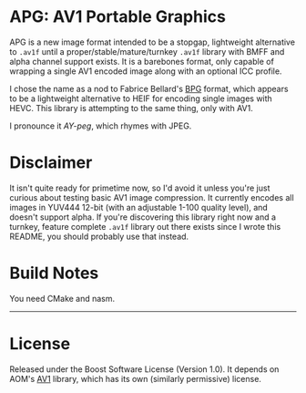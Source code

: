 # APG: AV1 Portable Graphics

APG is a new image format intended to be a stopgap, lightweight alternative to `.av1f` until a
proper/stable/mature/turnkey `.av1f` library with BMFF and alpha channel support exists. It is a
barebones format, only capable of wrapping a single AV1 encoded image along with an optional ICC
profile.

I chose the name as a nod to Fabrice Bellard's [BPG](https://bellard.org/bpg/) format, which appears
to be a lightweight alternative to HEIF for encoding single images with HEVC. This library is
attempting to the same thing, only with AV1.

I pronounce it *AY-peg*, which rhymes with JPEG.

# Disclaimer

It isn't quite ready for primetime now, so I'd avoid it unless you're just curious about testing
basic AV1 image compression. It currently encodes all images in YUV444 12-bit (with an adjustable
1-100 quality level), and doesn't support alpha. If you're discovering this library right now and a
turnkey, feature complete `.av1f` library out there exists since I wrote this README, you should
probably use that instead.

# Build Notes

You need CMake and nasm.

---

# License

Released under the Boost Software License (Version 1.0). It depends on AOM's
[AV1](https://aomedia.org/) library, which has its own (similarly permissive) license.
